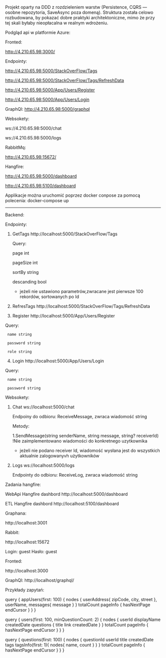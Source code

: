 Projekt oparty na DDD z rozdzieleniem warstw (Persistence, CQRS — osobne repozytoria, SaveAsync poza domeną). Struktura została celowo rozbudowana, by pokazać dobre praktyki architektoniczne, mimo że przy tej skali byłaby nieopłacalna w realnym wdrożeniu. 


Podgląd api w platformie Azure:

Fronted: 

http://4.210.65.98:3000/


Endpointy:

http://4.210.65.98:5000/StackOverFlow/Tags 

http://4.210.65.98:5000/StackOverFlow/Tags/RefreshData

http://4.210.65.98:5000/App/Users/Register

http://4.210.65.98:5000/App/Users/Login


GraphQl:
http://4.210.65.98:5000/graphql

Websokety:

ws://4.210.65.98:5000/chat 

ws://4.210.65.98:5000/logs


RabbitMq: 

http://4.210.65.98:15672/


Hangfire:

http://4.210.65.98:5000/dashboard

http://4.210.65.98:5100/dashboard


Applikacje można uruchomić poprzez docker conpose za pomocą polecenia: docker-compose up

__________________________________________________________________________________________________________________________

Backend:


Endpointy:

1. GetTags http://localhost:5000/StackOverFlow/Tags 

    Query:

     page int

     pageSize int

     sortBy string

     descanding bool

   - jeżeli nie ustawiono parametrów,zwracane jest pierwsze 100 rekordów, sortowanych po Id

  2. RefresTags http://localhost:5000/StackOverFlow/Tags/RefreshData 

  3. Register http://localhost:5000/App/Users/Register

   Query:

     name string

     password string

     role string
  
  4. Login http://localhost:5000/App/Users/Login

   Query:

     name string

     password string

Websokety:

1. Chat ws://localhost:5000/chat 

    Endpoiny do odbioru:
   ReceiveMessage, zwraca wiadomość string

   Metody:

     1.SendMessage(string senderName, string message, string? receiverId) !Nie zaimplementowano wiadomości do konkretnego uzytkownika
     
     - jeżeli nie podano receiver Id, wiadomość wysłana jest do wszystkich aktualnie zalogowanyvh użytkowników 

3. Logs ws://localhost:5000/logs

    Endpointy do odbioru:
     ReceiveLog, zwraca wiadomość string

Zadania hangfire:

WebApi Hangfire dashbord http://localhost:5000/dashboard

ETL Hangfire dashbord http://localhost:5100/dashboard

Graphana:

http://localhost:3001

Rabbit:

http://localhost:15672

Login: guest
Hasło: guest

Fronted:

http://localhost:3000

GraphQl:
http://localhost/graphql/
 
Przykłady zapytań:

query {
  appUsers(first: 100) {
    nodes {
      userAddress{
        zipCode,
        city,
        street
      },
      userName,
      messages{
        message
      }
    }
    totalCount
    pageInfo {
      hasNextPage
      endCursor
    }
  }
}

query {
  users(first: 100, minQuestionCount: 2) {
    nodes {
      userId
      displayName
      createdDate
      questions {
        title
        link
        createdDate
      }
    }
    totalCount
    pageInfo {
      hasNextPage
      endCursor
    }
  }
}

query {
  questions(first: 100) {
    nodes {
      questionId
      userId
      title
      createdDate
      tags
      tagsInfo(first: 1){
        nodes{
          name,
          count
        }
      }
    }
    totalCount
    pageInfo {
      hasNextPage
      endCursor
    }
  }
}
